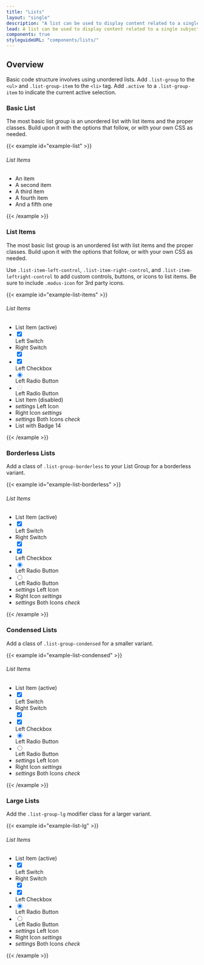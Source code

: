 ```yaml
---
title: "Lists"
layout: "single"
description: "A list can be used to display content related to a single subject."
lead: A list can be used to display content related to a single subject. The content can consist of multiple elements of varying type and size.
components: true
styleguideURL: "components/lists/"
---
```


## Overview

Basic code structure involves using unordered lists. Add `.list-group` to the `<ul>`
and `.list-group-item` to the `<li>` tag. Add `.active `to a `.list-group-item` to
indicate the current active selection.

### Basic List

The most basic list group is an unordered list with list items and the proper
classes. Build upon it with the options that follow, or with your own CSS as
needed.

{{< example id="example-list" >}}
<h6>List Items</h6>
<ul class="list-group">
  <li class="list-group-item">An item</li>
  <li class="list-group-item">A second item</li>
  <li class="list-group-item">A third item</li>
  <li class="list-group-item">A fourth item</li>
  <li class="list-group-item">And a fifth one</li>
</ul>
{{< /example >}}

### List Items

The most basic list group is an unordered list with list items and the proper
classes. Build upon it with the options that follow, or with your own CSS as
needed.

Use `.list-item-left-control`,
`.list-item-right-control`, and
`.list-item-leftright-control` to add custom controls, buttons, or
icons to list items. Be sure to include `.modus-icon` for 3rd party
icons.

{{< example id="example-list-items" >}}
<h6>List Items</h6>
<ul class="list-group">
  <li class="list-group-item active">List Item (active)</li>
  <li class="list-group-item list-item-left-control">
    <div class="custom-control custom-switch custom-control-inline">
      <input type="checkbox" checked="" class="custom-control-input" id="listSwitch1">
      <label class="custom-control-label" for="listSwitch1"></label>
    </div>
    <span>Left Switch</span>
  </li>
  <li class="list-group-item list-item-right-control">
    <span>Right Switch</span>
    <div class="custom-control custom-switch custom-control-inline">
      <input type="checkbox" checked="" class="custom-control-input" id="listSwitch2">
      <label class="custom-control-label" for="listSwitch2"></label>
    </div>
  </li>
  <li class="list-group-item list-item-left-control">
    <div class="custom-control custom-checkbox">
      <input type="checkbox" checked="" class="custom-control-input" id="customCheck-list" name="example1">
      <label class="custom-control-label" for="customCheck-list"></label>
    </div>
    <span>Left Checkbox</span>
  </li>
  <li class="list-group-item list-item-left-control">
    <div class="custom-control custom-radio">
      <input type="radio" checked="" class="custom-control-input" id="customRadio-list" name="example4" value="customEx">
      <label class="custom-control-label" for="customRadio-list"></label>
    </div>
    <span>Left Radio Button</span>
  </li>
  <li class="list-group-item list-item-left-control">
    <div class="custom-control custom-radio">
      <input type="radio" disabled="" class="custom-control-input disabled" id="customRadio-list2" name="example4" value="customEx">
      <label class="custom-control-label" for="customRadio-list2"></label>
    </div>
    <span>Left Radio Button</span>
  </li>
  <li class="list-group-item disabled">List Item (disabled)</li>
  <li class="list-group-item list-item-left-control">
    <i class="modus-icons" aria-hidden="true">settings</i>
    <span>Left Icon</span>
  </li>
  <li class="list-group-item list-item-right-control">
    <span>Right Icon</span>
    <i class="modus-icons" aria-hidden="true">settings</i>
  </li>
  <li class="list-group-item list-item-leftright-control">
    <i class="modus-icons" aria-hidden="true">settings</i>
    <span>Both Icons</span>
    <i class="icon modus-icons">check</i>
  </li>
  <li class="list-group-item d-flex justify-content-between align-items-center">
    List with Badge
    <span class="badge badge-primary badge-pill">14</span>
  </li>
</ul>
{{< /example >}}

### Borderless Lists

Add a class of `.list-group-borderless` to your List Group for a
borderless variant.

{{< example id="example-list-borderless" >}}
<h6>List Items</h6>
<ul class="list-group list-group-borderless">
  <li class="list-group-item active">List Item (active)</li>
  <li class="list-group-item list-item-left-control">
    <div class="custom-control custom-switch custom-control-inline">
      <input type="checkbox" checked="" class="custom-control-input" id="listSwitch-borderless1">
      <label class="custom-control-label" for="listSwitch-borderless1"></label>
    </div>
    <span>Left Switch</span>
  </li>
  <li class="list-group-item list-item-right-control">
    <span>Right Switch</span>
    <div class="custom-control custom-switch custom-control-inline">
      <input type="checkbox" checked="" class="custom-control-input" id="listSwitch-borderless2">
      <label class="custom-control-label" for="listSwitch-borderless2"></label>
    </div>
  </li>
  <li class="list-group-item list-item-left-control">
    <div class="custom-control custom-checkbox">
      <input type="checkbox" checked="" class="custom-control-input" id="customCheck-borderless1" name="borderless1">
      <label class="custom-control-label" for="customCheck-borderless1"></label>
    </div>
    <span>Left Checkbox</span>
  </li>
  <li class="list-group-item list-item-left-control">
    <div class="custom-control custom-radio">
      <input type="radio" checked="" class="custom-control-input" id="customRadio-borderless1" name="borderless2" value="customEx">
      <label class="custom-control-label" for="customRadio-borderless1"></label>
    </div>
    <span>Left Radio Button</span>
  </li>
  <li class="list-group-item list-item-left-control">
    <div class="custom-control custom-radio">
      <input type="radio" class="custom-control-input" id="customRadio-borderless2" name="borderless2" value="customEx">
      <label class="custom-control-label" for="customRadio-borderless2"></label>
    </div>
    <span>Left Radio Button</span>
  </li>
  <li class="list-group-item list-item-left-control">
    <i class="modus-icons" aria-hidden="true">settings</i>
    <span>Left Icon</span>
  </li>
  <li class="list-group-item list-item-right-control">
    <span>Right Icon</span>
    <i class="modus-icons" aria-hidden="true">settings</i>
  </li>
  <li class="list-group-item list-item-leftright-control">
    <i class="modus-icons" aria-hidden="true">settings</i>
    <span>Both Icons</span>
    <i class="icon modus-icons">check</i>
  </li>
</ul>
{{< /example >}}

### Condensed Lists

Add a class of `.list-group-condensed` for a smaller variant.

{{< example id="example-list-condensed" >}}
<h6>List Items</h6>
<ul class="list-group list-group-condensed">
  <li class="list-group-item active">List Item (active)</li>
  <li class="list-group-item list-item-left-control">
    <div class="custom-control custom-switch custom-control-inline">
      <input type="checkbox" checked="" class="custom-control-input" id="listSwitch-sm">
      <label class="custom-control-label" for="listSwitch-sm"></label>
    </div>
    <span>Left Switch</span>
  </li>
  <li class="list-group-item list-item-right-control">
    <span>Right Switch</span>
    <div class="custom-control custom-switch custom-control-inline">
      <input type="checkbox" checked="" class="custom-control-input" id="listSwitch-sm2">
      <label class="custom-control-label" for="listSwitch-sm2"></label>
    </div>
  </li>
  <li class="list-group-item list-item-left-control">
    <div class="custom-control custom-checkbox">
      <input type="checkbox" checked="" class="custom-control-input" id="customCheck-sm1" name="sm1">
      <label class="custom-control-label" for="customCheck-sm1"></label>
    </div>
    <span>Left Checkbox</span>
  </li>
  <li class="list-group-item list-item-left-control">
    <div class="custom-control custom-radio">
      <input type="radio" checked="" class="custom-control-input" id="customRadio-sm2" name="sm2" value="customEx">
      <label class="custom-control-label" for="customRadio-sm2"></label>
    </div>
    <span>Left Radio Button</span>
  </li>
  <li class="list-group-item list-item-left-control">
    <div class="custom-control custom-radio">
      <input type="radio" class="custom-control-input" id="customRadio-list5" name="sm2" value="customEx">
      <label class="custom-control-label" for="customRadio-list5"></label>
    </div>
    <span>Left Radio Button</span>
  </li>
  <li class="list-group-item list-item-left-control">
    <i class="modus-icons" aria-hidden="true">settings</i>
    <span>Left Icon</span>
  </li>
  <li class="list-group-item list-item-right-control">
    <span>Right Icon</span>
    <i class="modus-icons" aria-hidden="true">settings</i>
  </li>
  <li class="list-group-item list-item-leftright-control">
    <i class="modus-icons" aria-hidden="true">settings</i>
    <span>Both Icons</span>
    <i class="icon modus-icons">check</i>
  </li>
</ul>
{{< /example >}}

### Large Lists

Add the `.list-group-lg` modifier class for a larger variant.

{{< example id="example-list-lg" >}}
<h6>List Items</h6>
<ul class="list-group list-group-lg">
  <li class="list-group-item active">List Item (active)</li>
  <li class="list-group-item list-item-left-control">
    <div class="custom-control custom-switch custom-control-inline">
      <input type="checkbox" checked="" class="custom-control-input" id="listSwitch-lg">
      <label class="custom-control-label" for="listSwitch-lg"></label>
    </div>
    <span>Left Switch</span>
  </li>
  <li class="list-group-item list-item-right-control">
    <span>Right Switch</span>
    <div class="custom-control custom-switch custom-control-inline">
      <input type="checkbox" checked="" class="custom-control-input" id="listSwitch-lg2">
      <label class="custom-control-label" for="listSwitch-lg2"></label>
    </div>
  </li>
  <li class="list-group-item list-item-left-control">
    <div class="custom-control custom-checkbox">
      <input type="checkbox" checked="" class="custom-control-input" id="customCheck-lg1" name="lg1">
      <label class="custom-control-label" for="customCheck-lg1"></label>
    </div>
    <span>Left Checkbox</span>
  </li>
  <li class="list-group-item list-item-left-control">
    <div class="custom-control custom-radio">
      <input type="radio" checked class="custom-control-input" id="customRadio-lg2" name="lg2" value="customEx">
      <label class="custom-control-label" for="customRadio-lg2"></label>
    </div>
    <span>Left Radio Button</span>
  </li>
  <li class="list-group-item list-item-left-control">
    <div class="custom-control custom-radio">
      <input type="radio" class="custom-control-input" id="customRadio-list5" name="sm2" value="customEx">
      <label class="custom-control-label" for="customRadio-list5"></label>
    </div>
    <span>Left Radio Button</span>
  </li>
  <li class="list-group-item list-item-left-control">
    <i class="modus-icons" aria-hidden="true">settings</i>
    <span>Left Icon</span>
  </li>
  <li class="list-group-item list-item-right-control">
    <span>Right Icon</span>
    <i class="modus-icons" aria-hidden="true">settings</i>
  </li>
  <li class="list-group-item list-item-leftright-control">
    <i class="modus-icons" aria-hidden="true">settings</i>
    <span>Both Icons</span>
    <i class="icon modus-icons">check</i>
  </li>
</ul>
{{< /example >}}
